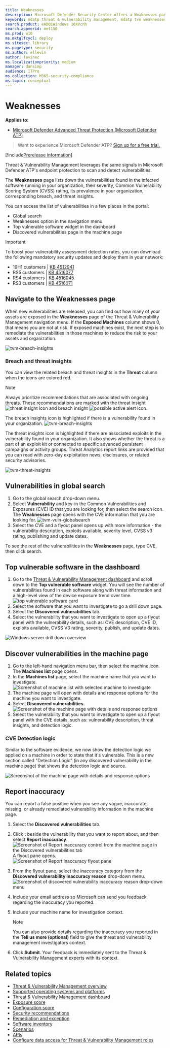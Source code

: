 ```yaml
---
title: Weaknesses
description: Microsoft Defender Security Center offers a Weaknesses page, which lists vulnerabilities found in the infected software running in your organization. 
keywords: mdatp threat & vulnerability management, mdatp tvm weaknesses page, finding weaknesses through tvm, tvm vulnerability list, vulnerability details in tvm 
search.product: eADQiWindows 10XVcnh
search.appverid: met150
ms.prod: w10
ms.mktglfcycl: deploy
ms.sitesec: library
ms.pagetype: security
ms.author: ellevin
author: levinec
ms.localizationpriority: medium
manager: dansimp
audience: ITPro
ms.collection: M365-security-compliance 
ms.topic: conceptual
---
```

# Weaknesses

**Applies to:**
- [Microsoft Defender Advanced Threat Protection (Microsoft Defender ATP)](https://go.microsoft.com/fwlink/p/?linkid=2069559)

>Want to experience Microsoft Defender ATP? [Sign up for a free trial.](https://www.microsoft.com/microsoft-365/windows/microsoft-defender-atp?ocid=docs-wdatp-portaloverview-abovefoldlink)

[!include[Prerelease information](../../includes/prerelease.md)]

Threat & Vulnerability Management leverages the same signals in Microsoft Defender ATP's endpoint protection to scan and detect vulnerabilities.

The **Weaknesses** page lists down the vulnerabilities found in the infected software running in your organization, their severity, Common Vulnerability Scoring System (CVSS) rating, its prevalence in your organization, corresponding breach, and threat insights.

You can access the list of vulnerabilities in a few places in the portal:

- Global search
- Weaknesses option in the navigation menu
- Top vulnerable software widget in the dashboard
- Discovered vulnerabilities page in the machine page

>[!IMPORTANT]
>To boost your vulnerability assessment detection rates, you can download the following mandatory security updates and deploy them in your network:
>- 19H1 customers | [KB 4512941](https://support.microsoft.com/help/4512941/windows-10-update-kb4512941)
>- RS5 customers | [KB 4516077](https://support.microsoft.com/help/4516077/windows-10-update-kb4516077)
>- RS4 customers | [KB 4516045](https://support.microsoft.com/help/4516045/windows-10-update-kb4516045)
>- RS3 customers | [KB 4516071](https://support.microsoft.com/help/4516071/windows-10-update-kb4516071)

## Navigate to the Weaknesses page

When new vulnerabilities are released, you can find out how many of your assets are exposed in the **Weaknesses** page of the Threat & Vulnerability Management navigation menu. If the **Exposed Machines** column shows 0, that means you are not at risk. If exposed machines exist, the next step is to remediate the vulnerabilities in those machines to reduce the risk to your assets and organization.

![tvm-breach-insights](images/tvm-weaknesses-overview.png)

### Breach and threat insights

You can view the related breach and threat insights in the **Threat** column when the icons are colored red.

 >[!NOTE]
 > Always prioritize recommendations that are associated with ongoing threats. These recommendations are marked with the threat insight ![threat insight](images/tvm_bug_icon.png) icon and breach insight ![possible active alert](images/tvm_alert_icon.png) icon.  

The breach insights icon is highlighted if there is a vulnerability found in your organization.
![tvm-breach-insights](images/tvm-breach-insights.png)

The threat insights icon is highlighted if there are associated exploits in the vulnerability found in your organization. It also shows whether the threat is a part of an exploit kit or connected to specific advanced persistent campaigns or activity groups. Threat Analytics report links are provided that you can read with zero-day exploitation news, disclosures, or related security advisories.  

![tvm-threat-insights](images/tvm-threat-insights.png)



## Vulnerabilities in global search

1. Go to the global search drop-down menu.
2. Select **Vulnerability** and key-in the Common Vulnerabilities and Exposures (CVE) ID that you are looking for, then select the search icon. The **Weaknesses** page opens with the CVE information that you are looking for.
![tvm-vuln-globalsearch](images/tvm-vuln-globalsearch.png)
3. Select the CVE and a flyout panel opens up with more information - the vulnerability description, exploits available, severity level, CVSS v3 rating, publishing and update dates.

To see the rest of the vulnerabilities in the **Weaknesses** page, type CVE, then click search.

## Top vulnerable software in the dashboard

1. Go to the [Threat & Vulnerability Management dashboard](tvm-dashboard-insights.md) and scroll down to the **Top vulnerable software** widget. You will see the number of vulnerabilities found in each software along with threat information and a high-level view of the device exposure trend over time.
![top vulnerable software card](images/tvm-top-vulnerable-software500.png)
2. Select the software that you want to investigate to go a drill down page.
3. Select the **Discovered vulnerabilities** tab.
4. Select the vulnerability that you want to investigate to open up a flyout panel with the vulnerability details, such as: CVE description, CVE ID, exploits available, CVSS V3 rating, severity, publish, and update dates.  

![Windows server drill down overview](images/windows-server-drilldown.png)

## Discover vulnerabilities in the machine page

1. Go to the left-hand navigation menu bar, then select the machine icon. The **Machines list** page opens.
2. In the **Machines list** page, select the machine name that you want to investigate. 
<br>![Screenshot of machine list with selected machine to investigate](images/tvm_machinetoinvestigate.png)</br>
3. The machine page will open with details and response options for the machine you want to investigate. 
4. Select **Discovered vulnerabilities**.
<br>![Screenshot of the machine page with details and response options](images/tvm-discovered-vulnerabilities.png)</br>
5. Select the vulnerability that you want to investigate to open up a flyout panel with the CVE details, such as: vulnerability description, threat insights, and detection logic.

### CVE Detection logic

Similar to the software evidence, we now show the detection logic we applied on a machine in order to state that it's vulnerable. This is a new section called "Detection Logic" (in any discovered vulnerability in the machine page) that shows the detection logic and source.

![Screenshot of the machine page with details and response options](images/cve-detection-logic.png)


## Report inaccuracy

You can report a false positive when you see any vague, inaccurate, missing, or already remediated vulnerability information in the machine page.

1. Select the **Discovered vulnerabilities** tab.

2. Click **:** beside the vulnerability that you want to report about, and then select **Report inaccuracy**.
![Screenshot of Report inaccuracy control from the machine page in the Discovered vulnerabilities tab](images/tvm_report_inaccuracy_vuln.png)
<br>A flyout pane opens.</br>
![Screenshot of Report inaccuracy flyout pane](images/tvm_report_inaccuracy_vulnflyout.png)

3. From the flyout pane, select the inaccuracy category from the **Discovered vulnerability inaccuracy reason** drop-down menu.
<br>![Screenshot of discovered vulnerability inaccuracy reason drop-down menu](images/tvm_report_inaccuracy_vulnoptions.png)</br>

4. Include your email address so Microsoft can send you feedback regarding the inaccuracy you reported.

5. Include your machine name for investigation context.

    > [!NOTE]
    > You can also provide details regarding the inaccuracy you reported in the **Tell us more (optional)** field to give the threat and vulnerability management investigators context.

6. Click **Submit**. Your feedback is immediately sent to the Threat & Vulnerability Management experts with its context.

## Related topics

- [Threat & Vulnerability Management overview](next-gen-threat-and-vuln-mgt.md)
- [Supported operating systems and platforms](tvm-supported-os.md)
- [Threat & Vulnerability Management dashboard](tvm-dashboard-insights.md)
- [Exposure score](tvm-exposure-score.md)
- [Configuration score](configuration-score.md)
- [Security recommendations](tvm-security-recommendation.md)
- [Remediation and exception](tvm-remediation.md)
- [Software inventory](tvm-software-inventory.md)
- [Scenarios](threat-and-vuln-mgt-scenarios.md)
- [APIs](threat-and-vuln-mgt-scenarios.md#apis)
- [Configure data access for Threat & Vulnerability Management roles](user-roles.md#create-roles-and-assign-the-role-to-an-azure-active-directory-group)